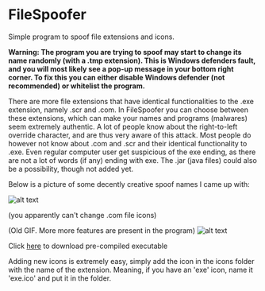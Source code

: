 # FileSpoofer

Simple program to spoof file extensions and icons.

**Warning: The program you are trying to spoof may start to change its name randomly (with a .tmp extension). This is Windows defenders fault, and you will most likely see a pop-up message in your bottom right corner. To fix this you can either disable Windows defender (not recommended) or whitelist the program.**

There are more file extensions that have identical functionalities to the .exe extension, namely .scr and .com. In FileSpoofer you can choose between these extensions, which can make your names and programs (malwares) seem extremely authentic. A lot of people know about the right-to-left override character, and are thus very aware of this attack. Most people do however not know about .com and .scr and their identical functionality to .exe. Even regular computer user get suspicious of the exe ending, as there are not a lot of words (if any) ending with exe. The .jar (java files) could also be a possibility, though not added yet.

Below is a picture of some decently creative spoof names I came up with:

![alt text](https://raw.githubusercontent.com/henriksb/ExtensionSpoofer/master/Spoof.png)

(you apparently can't change .com file icons)

(Old GIF. More more features are present in the program)
![alt text](https://raw.githubusercontent.com/henriksb/ExtensionSpoofer/master/UsageGIF.gif)

Click [here](https://github.com/henriksb/ExtensionSpoofer/releases/download/1/ExtensionSpoof.exe) to download pre-compiled executable

Adding new icons is extremely easy, simply add the icon in the icons folder with the name of the extension. Meaning, if you have an 'exe' icon, name it 'exe.ico' and put it in the folder.
